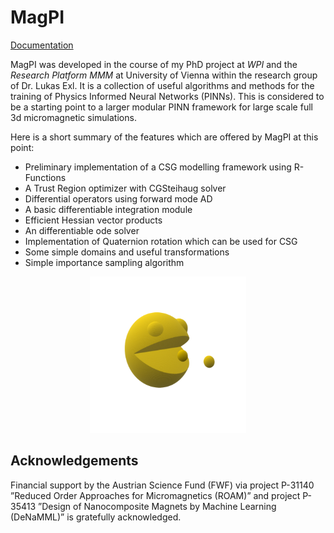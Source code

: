 # MagPI 


[Documentation](https://schaffer9.github.io/MagPI/)

MagPI was developed in the course of my PhD project at _WPI_ and the _Research Platform MMM_ at University of Vienna within the research group of Dr. Lukas Exl. It is a collection of useful algorithms and methods for the training of Physics Informed Neural Networks (PINNs). This is considered to be a starting point to a larger modular PINN framework for large scale full 3d micromagnetic simulations.

Here is a short summary of the features which are offered by MagPI at this point:
- Preliminary implementation of a CSG modelling framework using R-Functions
- A Trust Region optimizer with CGSteihaug solver
- Differential operators using forward mode AD
- A basic differentiable integration module
- Efficient Hessian vector products
- An differentiable ode solver
- Implementation of Quaternion rotation which can be used for CSG
- Some simple domains and useful transformations
- Simple importance sampling algorithm


<center><img src="examples/pacman.png" alt="pacman" width="250"/></center>

## Acknowledgements
Financial support by the Austrian Science Fund (FWF) via project P-31140 ”Reduced Order Approaches for Micromagnetics (ROAM)” and project P-35413 ”Design of Nanocomposite Magnets by Machine Learning (DeNaMML)” is gratefully acknowledged.